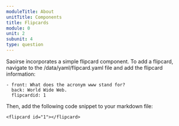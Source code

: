 ```yaml
---
moduleTitle: About
unitTitle: Components
title: Flipcards
module: 0
unit: 2
subunit: 4
type: question
---
```


Saoirse incorporates a simple flipcard component. To add a flipcard, navigate to the /data/yaml/flipcard.yaml file and add the flipcard information:

```
- front: What does the acronym www stand for?
  back: World Wide Web.
  flipcardid: 1
```

Then, add the following code snippet to your markdown file:

```
<flipcard id="1"></flipcard>
```

<flipcard id="1"></flipcard>